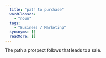 ```yaml
---
  title: "path to purchase"
  wordClasses: 
    - "noun"
  tags: 
    - "Business / Marketing"
  synonyms: []
  readMore: []
---
```

The path a prospect follows that leads to a sale.
